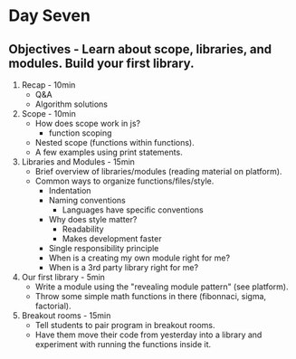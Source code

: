 # Day Seven
## Objectives - Learn about scope, libraries, and modules. Build your first library.
1. Recap - 10min
    - Q&A
    - Algorithm solutions
2. Scope - 10min
    -  How does scope work in js?
        - function scoping
    - Nested scope (functions within functions).
    - A few examples using print statements.
3. Libraries and Modules - 15min
    - Brief overview of libraries/modules (reading material on platform).
    - Common ways to organize functions/files/style.
        - Indentation
        - Naming conventions
            - Languages have specific conventions
        - Why does style matter?
            - Readability
            - Makes development faster
        - Single responsibility principle
        - When is a creating my own module right for me?
        - When is a 3rd party library right for me?
4. Our first library - 5min
    - Write a module using the "revealing module pattern" (see platform).
    - Throw some simple math functions in there (fibonnaci, sigma, factorial).
5. Breakout rooms - 15min
    - Tell students to pair program in breakout rooms.
    - Have them move their code from yesterday into a library and experiment with running the functions inside it.